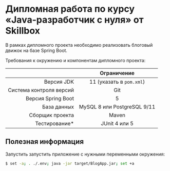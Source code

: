 # Дипломная работа по курсу «Java-разработчик c нуля» от Skillbox

В рамках дипломного проекта необходимо реализовать блоговый движок на базе Spring Boot.

Требования к окружению и компонентам дипломного проекта:

|                         |         Ограничение         |
|------------------------:|:---------------------------:|
|              Версия JDK |   11 (указать в `pom.xml`)  |
| Система контроля версий |             Git             |
|      Версия Spring Boot |              5              |
|             База данных | MySQL 8 или PostgreSQL 9/11 |
|         Сборщик проекта |            Maven            |
|           Тестирование* |        JUnit 4 или 5        |

## Полезная информация

Запустить запустить приложение с нужными переменными окружения: 

```bash
$ set -a; . ./.env; java -jar target/BlogApp.jar; set +a
```
